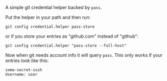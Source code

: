 A simple git credential helper backed by `pass`.

Put the helper in your path and then run:

    git config credential.helper pass-store

or if you store your entries as "github.com" instead of "github":

    git config credential.helper "pass-store --full-host"

Now when git needs account info it will query `pass`. This only works
if your entries look like this:

    some-secret-sssh
    Username: user
